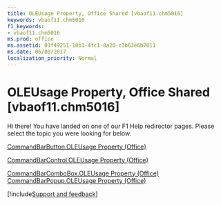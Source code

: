 ```yaml
---
title: OLEUsage Property, Office Shared [vbaof11.chm5016]
keywords: vbaof11.chm5016
f1_keywords:
- vbaof11.chm5016
ms.prod: office
ms.assetid: 03f49251-18b1-4fc1-8a20-c3b63e6b7011
ms.date: 06/08/2017
localization_priority: Normal
---
```



# OLEUsage Property, Office Shared [vbaof11.chm5016]

Hi there! You have landed on one of our F1 Help redirector pages. Please select the topic you were looking for below.

[CommandBarButton.OLEUsage Property (Office)](http://msdn.microsoft.com/library/4ff6f74d-4eed-8a30-468c-22be5dee1c7e%28Office.15%29.aspx)

[CommandBarControl.OLEUsage Property (Office)](http://msdn.microsoft.com/library/c3f818a9-7481-0a2f-aa34-5c7e36ea72c1%28Office.15%29.aspx)

[CommandBarComboBox.OLEUsage Property (Office)](http://msdn.microsoft.com/library/3da25257-6ffe-a00e-bada-79c6245286b7%28Office.15%29.aspx)
[CommandBarPopup.OLEUsage Property (Office)](http://msdn.microsoft.com/library/75d338e0-f5ca-f4b6-2f94-e575749e6ae9%28Office.15%29.aspx)

[!include[Support and feedback](~/includes/feedback-boilerplate.md)]